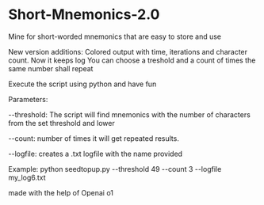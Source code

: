 # Short-Mnemonics-2.0
Mine for short-worded mnemonics that are easy to store and use

New version additions:
Colored output with time, iterations and character count.
Now it keeps log
You can choose a treshold and a count of times the same number shall repeat


Execute the script using python and have fun

Parameters:

--threshold: The script will find mnemonics with the number of characters from the set threshold and lower

--count: number of times it will get repeated results.

--logfile: creates a .txt logfile with the name provided


Example: python seedtopup.py --threshold 49 --count 3 --logfile my_log6.txt


made with the help of Openai o1
